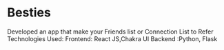 # Besties
Developed an app that make your Friends list or Connection List to Refer 
Technologies Used:
Frontend: React JS,Chakra UI
Backend :Python, Flask